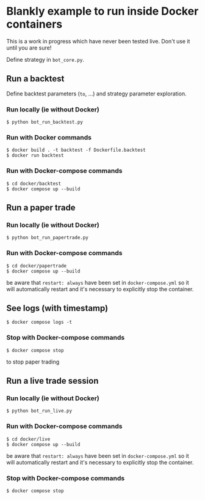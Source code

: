 # Blankly example to run inside Docker containers

This is a work in progress which have never been tested live.
Don't use it until you are sure!

Define strategy in `bot_core.py`.

## Run a backtest

Define backtest parameters (`to`, ...) and strategy parameter exploration.

### Run locally (ie without Docker)
```
$ python bot_run_backtest.py
```

### Run with Docker commands
```
$ docker build . -t backtest -f Dockerfile.backtest
$ docker run backtest
```

### Run with Docker-compose commands
```
$ cd docker/backtest
$ docker compose up --build
```

## Run a paper trade
### Run locally (ie without Docker)
```
$ python bot_run_papertrade.py
```

### Run with Docker-compose commands
```
$ cd docker/papertrade
$ docker compose up --build
```

be aware that `restart: always` have been set in `docker-compose.yml` so it will automatically restart and it's necessary to explicitly stop the container.

## See logs (with timestamp)
```
$ docker compose logs -t
```

### Stop with Docker-compose commands
```
$ docker compose stop
```

to stop paper trading

## Run a live trade session
### Run locally (ie without Docker)
```
$ python bot_run_live.py
```

### Run with Docker-compose commands
```
$ cd docker/live
$ docker compose up --build
```

be aware that `restart: always` have been set in `docker-compose.yml` so it will automatically restart and it's necessary to explicitly stop the container.

### Stop with Docker-compose commands
```
$ docker compose stop
```
